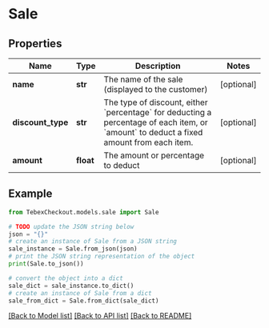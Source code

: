 # Sale


## Properties

Name | Type | Description | Notes
------------ | ------------- | ------------- | -------------
**name** | **str** | The name of the sale (displayed to the customer) | [optional] 
**discount_type** | **str** | The type of discount, either &#x60;percentage&#x60; for deducting a percentage of each item, or &#x60;amount&#x60; to deduct a fixed amount from each item. | [optional] 
**amount** | **float** | The amount or percentage to deduct | [optional] 

## Example

```python
from TebexCheckout.models.sale import Sale

# TODO update the JSON string below
json = "{}"
# create an instance of Sale from a JSON string
sale_instance = Sale.from_json(json)
# print the JSON string representation of the object
print(Sale.to_json())

# convert the object into a dict
sale_dict = sale_instance.to_dict()
# create an instance of Sale from a dict
sale_from_dict = Sale.from_dict(sale_dict)
```
[[Back to Model list]](../README.md#documentation-for-models) [[Back to API list]](../README.md#documentation-for-api-endpoints) [[Back to README]](../README.md)


